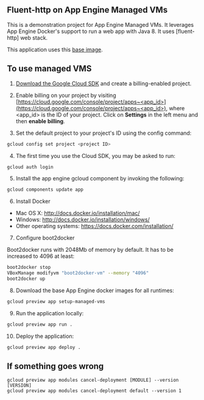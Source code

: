 ## Fluent-http on App Engine Managed VMs

This is a demonstration project for App Engine Managed VMs.
It leverages App Engine Docker's support to run a web app
with Java 8. It uses [fluent-http] web stack.

This application uses this [base image](https://github.com/dgageot/docker-fluent).

## To use managed VMS

1. [Download the Google Cloud SDK](https://cloud.google.com/sdk/) and create a billing-enabled project.

2. Enable billing on your project by visiting [https://cloud.google.com/console/project/apps~<app_id>](https://cloud.google.com/console/project/apps~<app_id>), 
where <app_id> is the ID of your project. Click on **Settings** in the left menu and then **enable billing**.

3. Set the default project to your project's ID using the config command:

  ```bash
  gcloud config set project <project ID>
  ```

4. The first time you use the Cloud SDK, you may be asked to run:

  ```bash
  gcloud auth login
  ```

5. Install the app engine gcloud component by invoking the following:

  ```bash
  gcloud components update app
  ```
  
6. Install Docker

 + Mac OS X: http://docs.docker.io/installation/mac/
 + Windows: http://docs.docker.io/installation/windows/
 + Other operating systems: https://docs.docker.com/installation/
 
7. Configure boot2docker

  Boot2docker runs with 2048Mb of memory by default. It has to be increased to 4096 at least:

  ```bash
  boot2docker stop
  VBoxManage modifyvm "boot2docker-vm" --memory "4096"
  boot2docker up
  ```

8. Download the base App Engine docker images for all runtimes:

  ```bash
  gcloud preview app setup-managed-vms
  ```
  
9. Run the application locally:

  ```bash
  gcloud preview app run .
  ```
  
10. Deploy the application:

  ```bash
  gcloud preview app deploy .
  ```

## If something goes wrong

  ```
  gcloud preview app modules cancel-deployment [MODULE] --version [VERSION]
  gcloud preview app modules cancel-deployment default --version 1
  ```

